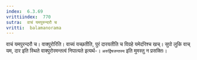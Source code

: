 ```yaml
---
index:  6.3.69
vrittiindex:  770
sutra:  वाचं यमपुरुन्दरौ च
vritti:  balamanorama 
---
```


वाचं यमपुरन्दरौ च। वाक्पुरोरिति। वाच्यं यच्छतीति, पुरं दारयतीति च विग्रहे यमेर्दारेश्च खच्। सुपो लुकि वाच् यम, दार इति स्थिते वाक्पुरोरमन्तत्वं निपात्यते इत्यर्थ-। `अरुर्द्विषजन्तस्य` इति मुमस्तु न प्रसक्तिः। 

